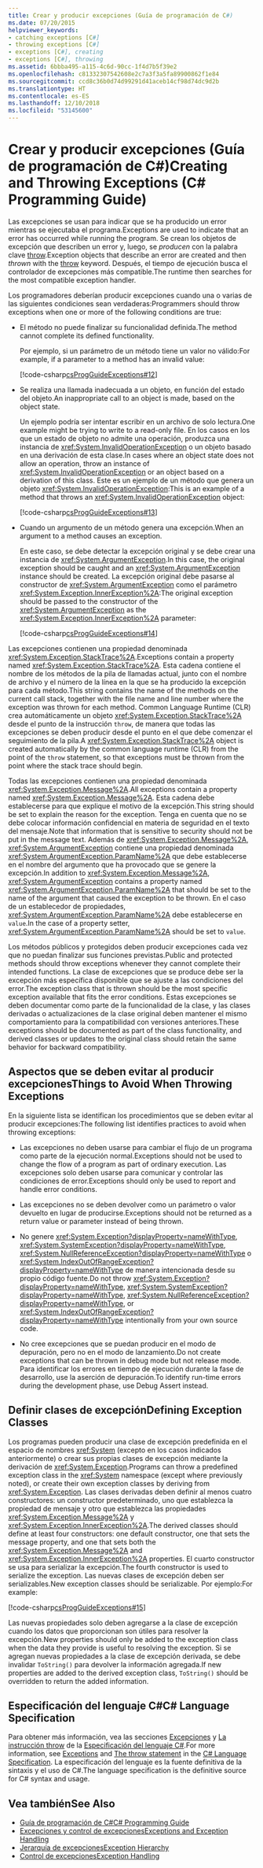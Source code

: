 ```yaml
---
title: Crear y producir excepciones (Guía de programación de C#)
ms.date: 07/20/2015
helpviewer_keywords:
- catching exceptions [C#]
- throwing exceptions [C#]
- exceptions [C#], creating
- exceptions [C#], throwing
ms.assetid: 6bbba495-a115-4c6d-90cc-1f4d7b5f39e2
ms.openlocfilehash: c81332307542608e2c7a3f3a5fa89900862f1e84
ms.sourcegitcommit: ccd8c36b0d74d99291d41aceb14cf98d74dc9d2b
ms.translationtype: HT
ms.contentlocale: es-ES
ms.lasthandoff: 12/10/2018
ms.locfileid: "53145600"
---
```

# <a name="creating-and-throwing-exceptions-c-programming-guide"></a><span data-ttu-id="5aef7-102">Crear y producir excepciones (Guía de programación de C#)</span><span class="sxs-lookup"><span data-stu-id="5aef7-102">Creating and Throwing Exceptions (C# Programming Guide)</span></span>
<span data-ttu-id="5aef7-103">Las excepciones se usan para indicar que se ha producido un error mientras se ejecutaba el programa.</span><span class="sxs-lookup"><span data-stu-id="5aef7-103">Exceptions are used to indicate that an error has occurred while running the program.</span></span> <span data-ttu-id="5aef7-104">Se crean los objetos de excepción que describen un error y, luego, se *producen* con la palabra clave [throw](../../../csharp/language-reference/keywords/throw.md).</span><span class="sxs-lookup"><span data-stu-id="5aef7-104">Exception objects that describe an error are created and then *thrown* with the [throw](../../../csharp/language-reference/keywords/throw.md) keyword.</span></span> <span data-ttu-id="5aef7-105">Después, el tiempo de ejecución busca el controlador de excepciones más compatible.</span><span class="sxs-lookup"><span data-stu-id="5aef7-105">The runtime then searches for the most compatible exception handler.</span></span>  
  
 <span data-ttu-id="5aef7-106">Los programadores deberían producir excepciones cuando una o varias de las siguientes condiciones sean verdaderas:</span><span class="sxs-lookup"><span data-stu-id="5aef7-106">Programmers should throw exceptions when one or more of the following conditions are true:</span></span>  
  
-   <span data-ttu-id="5aef7-107">El método no puede finalizar su funcionalidad definida.</span><span class="sxs-lookup"><span data-stu-id="5aef7-107">The method cannot complete its defined functionality.</span></span>  
  
     <span data-ttu-id="5aef7-108">Por ejemplo, si un parámetro de un método tiene un valor no válido:</span><span class="sxs-lookup"><span data-stu-id="5aef7-108">For example, if a parameter to a method has an invalid value:</span></span>  
  
     [!code-csharp[csProgGuideExceptions#12](../../../csharp/programming-guide/exceptions/codesnippet/CSharp/creating-and-throwing-exceptions_1.cs)]  
  
-   <span data-ttu-id="5aef7-109">Se realiza una llamada inadecuada a un objeto, en función del estado del objeto.</span><span class="sxs-lookup"><span data-stu-id="5aef7-109">An inappropriate call to an object is made, based on the object state.</span></span>  
  
     <span data-ttu-id="5aef7-110">Un ejemplo podría ser intentar escribir en un archivo de solo lectura.</span><span class="sxs-lookup"><span data-stu-id="5aef7-110">One example might be trying to write to a read-only file.</span></span> <span data-ttu-id="5aef7-111">En los casos en los que un estado de objeto no admite una operación, produzca una instancia de <xref:System.InvalidOperationException> o un objeto basado en una derivación de esta clase.</span><span class="sxs-lookup"><span data-stu-id="5aef7-111">In cases where an object state does not allow an operation, throw an instance of <xref:System.InvalidOperationException> or an object based on a derivation of this class.</span></span> <span data-ttu-id="5aef7-112">Este es un ejemplo de un método que genera un objeto <xref:System.InvalidOperationException>:</span><span class="sxs-lookup"><span data-stu-id="5aef7-112">This is an example of a method that throws an <xref:System.InvalidOperationException> object:</span></span>  
  
     [!code-csharp[csProgGuideExceptions#13](../../../csharp/programming-guide/exceptions/codesnippet/CSharp/creating-and-throwing-exceptions_2.cs)]  
  
-   <span data-ttu-id="5aef7-113">Cuando un argumento de un método genera una excepción.</span><span class="sxs-lookup"><span data-stu-id="5aef7-113">When an argument to a method causes an exception.</span></span>  
  
     <span data-ttu-id="5aef7-114">En este caso, se debe detectar la excepción original y se debe crear una instancia de <xref:System.ArgumentException>.</span><span class="sxs-lookup"><span data-stu-id="5aef7-114">In this case, the original exception should be caught and an <xref:System.ArgumentException> instance should be created.</span></span> <span data-ttu-id="5aef7-115">La excepción original debe pasarse al constructor de <xref:System.ArgumentException> como el parámetro <xref:System.Exception.InnerException%2A>:</span><span class="sxs-lookup"><span data-stu-id="5aef7-115">The original exception should be passed to the constructor of the <xref:System.ArgumentException> as the <xref:System.Exception.InnerException%2A> parameter:</span></span>  
  
     [!code-csharp[csProgGuideExceptions#14](../../../csharp/programming-guide/exceptions/codesnippet/CSharp/creating-and-throwing-exceptions_3.cs)]  
  
 <span data-ttu-id="5aef7-116">Las excepciones contienen una propiedad denominada <xref:System.Exception.StackTrace%2A>.</span><span class="sxs-lookup"><span data-stu-id="5aef7-116">Exceptions contain a property named <xref:System.Exception.StackTrace%2A>.</span></span> <span data-ttu-id="5aef7-117">Esta cadena contiene el nombre de los métodos de la pila de llamadas actual, junto con el nombre de archivo y el número de la línea en la que se ha producido la excepción para cada método.</span><span class="sxs-lookup"><span data-stu-id="5aef7-117">This string contains the name of the methods on the current call stack, together with the file name and line number where the exception was thrown for each method.</span></span> <span data-ttu-id="5aef7-118">Common Language Runtime (CLR) crea automáticamente un objeto <xref:System.Exception.StackTrace%2A> desde el punto de la instrucción `throw`, de manera que todas las excepciones se deben producir desde el punto en el que debe comenzar el seguimiento de la pila.</span><span class="sxs-lookup"><span data-stu-id="5aef7-118">A <xref:System.Exception.StackTrace%2A> object is created automatically by the common language runtime (CLR) from the point of the `throw` statement, so that exceptions must be thrown from the point where the stack trace should begin.</span></span>  
  
 <span data-ttu-id="5aef7-119">Todas las excepciones contienen una propiedad denominada <xref:System.Exception.Message%2A>.</span><span class="sxs-lookup"><span data-stu-id="5aef7-119">All exceptions contain a property named <xref:System.Exception.Message%2A>.</span></span> <span data-ttu-id="5aef7-120">Esta cadena debe establecerse para que explique el motivo de la excepción.</span><span class="sxs-lookup"><span data-stu-id="5aef7-120">This string should be set to explain the reason for the exception.</span></span> <span data-ttu-id="5aef7-121">Tenga en cuenta que no se debe colocar información confidencial en materia de seguridad en el texto del mensaje.</span><span class="sxs-lookup"><span data-stu-id="5aef7-121">Note that information that is sensitive to security should not be put in the message text.</span></span> <span data-ttu-id="5aef7-122">Además de <xref:System.Exception.Message%2A>, <xref:System.ArgumentException> contiene una propiedad denominada <xref:System.ArgumentException.ParamName%2A> que debe establecerse en el nombre del argumento que ha provocado que se genere la excepción.</span><span class="sxs-lookup"><span data-stu-id="5aef7-122">In addition to <xref:System.Exception.Message%2A>, <xref:System.ArgumentException> contains a property named <xref:System.ArgumentException.ParamName%2A> that should be set to the name of the argument that caused the exception to be thrown.</span></span> <span data-ttu-id="5aef7-123">En el caso de un establecedor de propiedades, <xref:System.ArgumentException.ParamName%2A> debe establecerse en `value`.</span><span class="sxs-lookup"><span data-stu-id="5aef7-123">In the case of a property setter, <xref:System.ArgumentException.ParamName%2A> should be set to `value`.</span></span>  
  
 <span data-ttu-id="5aef7-124">Los métodos públicos y protegidos deben producir excepciones cada vez que no puedan finalizar sus funciones previstas.</span><span class="sxs-lookup"><span data-stu-id="5aef7-124">Public and protected methods should throw exceptions whenever they cannot complete their intended functions.</span></span> <span data-ttu-id="5aef7-125">La clase de excepciones que se produce debe ser la excepción más específica disponible que se ajuste a las condiciones del error.</span><span class="sxs-lookup"><span data-stu-id="5aef7-125">The exception class that is thrown should be the most specific exception available that fits the error conditions.</span></span> <span data-ttu-id="5aef7-126">Estas excepciones se deben documentar como parte de la funcionalidad de la clase, y las clases derivadas o actualizaciones de la clase original deben mantener el mismo comportamiento para la compatibilidad con versiones anteriores.</span><span class="sxs-lookup"><span data-stu-id="5aef7-126">These exceptions should be documented as part of the class functionality, and derived classes or updates to the original class should retain the same behavior for backward compatibility.</span></span>  
  
## <a name="things-to-avoid-when-throwing-exceptions"></a><span data-ttu-id="5aef7-127">Aspectos que se deben evitar al producir excepciones</span><span class="sxs-lookup"><span data-stu-id="5aef7-127">Things to Avoid When Throwing Exceptions</span></span>  
 <span data-ttu-id="5aef7-128">En la siguiente lista se identifican los procedimientos que se deben evitar al producir excepciones:</span><span class="sxs-lookup"><span data-stu-id="5aef7-128">The following list identifies practices to avoid when throwing exceptions:</span></span>  
  
-   <span data-ttu-id="5aef7-129">Las excepciones no deben usarse para cambiar el flujo de un programa como parte de la ejecución normal.</span><span class="sxs-lookup"><span data-stu-id="5aef7-129">Exceptions should not be used to change the flow of a program as part of ordinary execution.</span></span> <span data-ttu-id="5aef7-130">Las excepciones solo deben usarse para comunicar y controlar las condiciones de error.</span><span class="sxs-lookup"><span data-stu-id="5aef7-130">Exceptions should only be used to report and handle error conditions.</span></span>  
  
-   <span data-ttu-id="5aef7-131">Las excepciones no se deben devolver como un parámetro o valor devuelto en lugar de producirse.</span><span class="sxs-lookup"><span data-stu-id="5aef7-131">Exceptions should not be returned as a return value or parameter instead of being thrown.</span></span>  
  
-   <span data-ttu-id="5aef7-132">No genere <xref:System.Exception?displayProperty=nameWithType>, <xref:System.SystemException?displayProperty=nameWithType>, <xref:System.NullReferenceException?displayProperty=nameWithType> o <xref:System.IndexOutOfRangeException?displayProperty=nameWithType> de manera intencionada desde su propio código fuente.</span><span class="sxs-lookup"><span data-stu-id="5aef7-132">Do not throw <xref:System.Exception?displayProperty=nameWithType>, <xref:System.SystemException?displayProperty=nameWithType>, <xref:System.NullReferenceException?displayProperty=nameWithType>, or <xref:System.IndexOutOfRangeException?displayProperty=nameWithType> intentionally from your own source code.</span></span>  
  
-   <span data-ttu-id="5aef7-133">No cree excepciones que se puedan producir en el modo de depuración, pero no en el modo de lanzamiento.</span><span class="sxs-lookup"><span data-stu-id="5aef7-133">Do not create exceptions that can be thrown in debug mode but not release mode.</span></span> <span data-ttu-id="5aef7-134">Para identificar los errores en tiempo de ejecución durante la fase de desarrollo, use la aserción de depuración.</span><span class="sxs-lookup"><span data-stu-id="5aef7-134">To identify run-time errors during the development phase, use Debug Assert instead.</span></span>  
  
## <a name="defining-exception-classes"></a><span data-ttu-id="5aef7-135">Definir clases de excepción</span><span class="sxs-lookup"><span data-stu-id="5aef7-135">Defining Exception Classes</span></span>  
 <span data-ttu-id="5aef7-136">Los programas pueden producir una clase de excepción predefinida en el espacio de nombres <xref:System> (excepto en los casos indicados anteriormente) o crear sus propias clases de excepción mediante la derivación de <xref:System.Exception>.</span><span class="sxs-lookup"><span data-stu-id="5aef7-136">Programs can throw a predefined exception class in the <xref:System> namespace (except where previously noted), or create their own exception classes by deriving from <xref:System.Exception>.</span></span> <span data-ttu-id="5aef7-137">Las clases derivadas deben definir al menos cuatro constructores: un constructor predeterminado, uno que establezca la propiedad de mensaje y otro que establezca las propiedades <xref:System.Exception.Message%2A> y <xref:System.Exception.InnerException%2A>.</span><span class="sxs-lookup"><span data-stu-id="5aef7-137">The derived classes should define at least four constructors: one default constructor, one that sets the message property, and one that sets both the <xref:System.Exception.Message%2A> and <xref:System.Exception.InnerException%2A> properties.</span></span> <span data-ttu-id="5aef7-138">El cuarto constructor se usa para serializar la excepción.</span><span class="sxs-lookup"><span data-stu-id="5aef7-138">The fourth constructor is used to serialize the exception.</span></span> <span data-ttu-id="5aef7-139">Las nuevas clases de excepción deben ser serializables.</span><span class="sxs-lookup"><span data-stu-id="5aef7-139">New exception classes should be serializable.</span></span> <span data-ttu-id="5aef7-140">Por ejemplo:</span><span class="sxs-lookup"><span data-stu-id="5aef7-140">For example:</span></span>  
  
 [!code-csharp[csProgGuideExceptions#15](../../../csharp/programming-guide/exceptions/codesnippet/CSharp/creating-and-throwing-exceptions_4.cs)]  
  
 <span data-ttu-id="5aef7-141">Las nuevas propiedades solo deben agregarse a la clase de excepción cuando los datos que proporcionan son útiles para resolver la excepción.</span><span class="sxs-lookup"><span data-stu-id="5aef7-141">New properties should only be added to the exception class when the data they provide is useful to resolving the exception.</span></span> <span data-ttu-id="5aef7-142">Si se agregan nuevas propiedades a la clase de excepción derivada, se debe invalidar `ToString()` para devolver la información agregada.</span><span class="sxs-lookup"><span data-stu-id="5aef7-142">If new properties are added to the derived exception class, `ToString()` should be overridden to return the added information.</span></span>  
  
## <a name="c-language-specification"></a><span data-ttu-id="5aef7-143">Especificación del lenguaje C#</span><span class="sxs-lookup"><span data-stu-id="5aef7-143">C# Language Specification</span></span>  

<span data-ttu-id="5aef7-144">Para obtener más información, vea las secciones [Excepciones](~/_csharplang/spec/exceptions.md) y [La instrucción throw](~/_csharplang/spec/statements.md#the-throw-statement) de la [Especificación del lenguaje C#](../../language-reference/language-specification/index.md).</span><span class="sxs-lookup"><span data-stu-id="5aef7-144">For more information, see [Exceptions](~/_csharplang/spec/exceptions.md) and [The throw statement](~/_csharplang/spec/statements.md#the-throw-statement) in the [C# Language Specification](../../language-reference/language-specification/index.md).</span></span> <span data-ttu-id="5aef7-145">La especificación del lenguaje es la fuente definitiva de la sintaxis y el uso de C#.</span><span class="sxs-lookup"><span data-stu-id="5aef7-145">The language specification is the definitive source for C# syntax and usage.</span></span>
  
## <a name="see-also"></a><span data-ttu-id="5aef7-146">Vea también</span><span class="sxs-lookup"><span data-stu-id="5aef7-146">See Also</span></span>

- [<span data-ttu-id="5aef7-147">Guía de programación de C#</span><span class="sxs-lookup"><span data-stu-id="5aef7-147">C# Programming Guide</span></span>](../../../csharp/programming-guide/index.md)  
- [<span data-ttu-id="5aef7-148">Excepciones y control de excepciones</span><span class="sxs-lookup"><span data-stu-id="5aef7-148">Exceptions and Exception Handling</span></span>](../../../csharp/programming-guide/exceptions/index.md)  
- [<span data-ttu-id="5aef7-149">Jerarquía de excepciones</span><span class="sxs-lookup"><span data-stu-id="5aef7-149">Exception Hierarchy</span></span>](../../../standard/exceptions/index.md)  
- [<span data-ttu-id="5aef7-150">Control de excepciones</span><span class="sxs-lookup"><span data-stu-id="5aef7-150">Exception Handling</span></span>](../../../csharp/programming-guide/exceptions/exception-handling.md)
